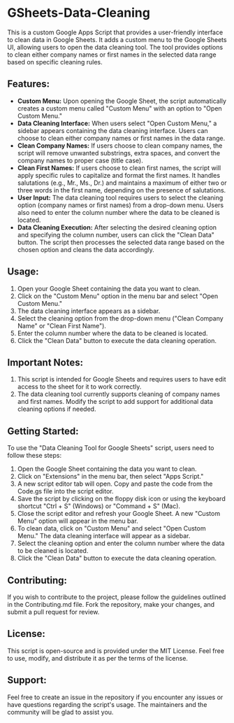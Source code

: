 # GSheets-Data-Cleaning
This is a custom Google Apps Script that provides a user-friendly interface to clean data in Google Sheets. It adds a custom menu to the Google Sheets UI, allowing users to open the data cleaning tool. The tool provides options to clean either company names or first names in the selected data range based on specific cleaning rules.

## Features:
- **Custom Menu:** Upon opening the Google Sheet, the script automatically creates a custom menu called "Custom Menu" with an option to "Open Custom Menu."
- **Data Cleaning Interface:** When users select "Open Custom Menu," a sidebar appears containing the data cleaning interface. Users can choose to clean either company names or first names in the data range.
- **Clean Company Names:** If users choose to clean company names, the script will remove unwanted substrings, extra spaces, and convert the company names to proper case (title case).
- **Clean First Names:** If users choose to clean first names, the script will apply specific rules to capitalize and format the first names. It handles salutations (e.g., Mr., Ms., Dr.) and maintains a maximum of either two or three words in the first name, depending on the presence of salutations.
- **User Input:** The data cleaning tool requires users to select the cleaning option (company names or first names) from a drop-down menu. Users also need to enter the column number where the data to be cleaned is located.
- **Data Cleaning Execution:** After selecting the desired cleaning option and specifying the column number, users can click the "Clean Data" button. The script then processes the selected data range based on the chosen option and cleans the data accordingly.

## Usage:
1. Open your Google Sheet containing the data you want to clean.
2. Click on the "Custom Menu" option in the menu bar and select "Open Custom Menu."
3. The data cleaning interface appears as a sidebar.
4. Select the cleaning option from the drop-down menu ("Clean Company Name" or "Clean First Name").
5. Enter the column number where the data to be cleaned is located.
6. Click the "Clean Data" button to execute the data cleaning operation.

## Important Notes:
1. This script is intended for Google Sheets and requires users to have edit access to the sheet for it to work correctly.
2. The data cleaning tool currently supports cleaning of company names and first names. Modify the script to add support for additional data cleaning options if needed.

## Getting Started:
To use the "Data Cleaning Tool for Google Sheets" script, users need to follow these steps:
1. Open the Google Sheet containing the data you want to clean.
2. Click on "Extensions" in the menu bar, then select "Apps Script."
3. A new script editor tab will open. Copy and paste the code from the Code.gs file into the script editor.
4. Save the script by clicking on the floppy disk icon or using the keyboard shortcut "Ctrl + S" (Windows) or "Command + S" (Mac).
5. Close the script editor and refresh your Google Sheet. A new "Custom Menu" option will appear in the menu bar.
6. To clean data, click on "Custom Menu" and select "Open Custom Menu." The data cleaning interface will appear as a sidebar.
7. Select the cleaning option and enter the column number where the data to be cleaned is located.
8. Click the "Clean Data" button to execute the data cleaning operation.

## Contributing:
If you wish to contribute to the project, please follow the guidelines outlined in the Contributing.md file. Fork the repository, make your changes, and submit a pull request for review.

## License:
This script is open-source and is provided under the MIT License. Feel free to use, modify, and distribute it as per the terms of the license.

## Support:
Feel free to create an issue in the repository if you encounter any issues or have questions regarding the script's usage. The maintainers and the community will be glad to assist you.
